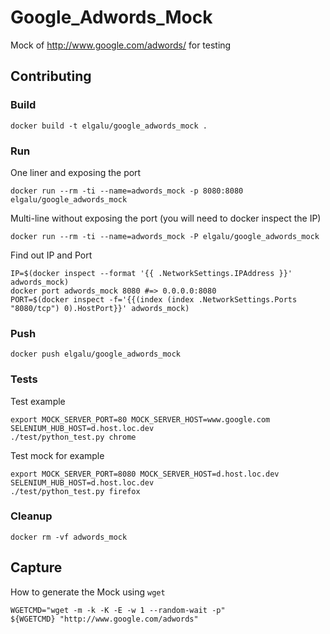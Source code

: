 # Google_Adwords_Mock
Mock of http://www.google.com/adwords/ for testing

## Contributing

### Build

    docker build -t elgalu/google_adwords_mock .

### Run
One liner and exposing the port

    docker run --rm -ti --name=adwords_mock -p 8080:8080 elgalu/google_adwords_mock

Multi-line without exposing the port (you will need to docker inspect the IP)

    docker run --rm -ti --name=adwords_mock -P elgalu/google_adwords_mock

Find out IP and Port

    IP=$(docker inspect --format '{{ .NetworkSettings.IPAddress }}' adwords_mock)
    docker port adwords_mock 8080 #=> 0.0.0.0:8080
    PORT=$(docker inspect -f='{{(index (index .NetworkSettings.Ports "8080/tcp") 0).HostPort}}' adwords_mock)

### Push

    docker push elgalu/google_adwords_mock

### Tests
Test example

    export MOCK_SERVER_PORT=80 MOCK_SERVER_HOST=www.google.com SELENIUM_HUB_HOST=d.host.loc.dev
    ./test/python_test.py chrome

Test mock for example

    export MOCK_SERVER_PORT=8080 MOCK_SERVER_HOST=d.host.loc.dev SELENIUM_HUB_HOST=d.host.loc.dev
    ./test/python_test.py firefox

### Cleanup

    docker rm -vf adwords_mock

## Capture
How to generate the Mock using `wget`

    WGETCMD="wget -m -k -K -E -w 1 --random-wait -p"
    ${WGETCMD} "http://www.google.com/adwords"
